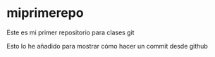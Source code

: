 # miprimerepo
Este es mi primer repositorio para clases git

Esto lo he añadido para mostrar cómo hacer un commit desde github
